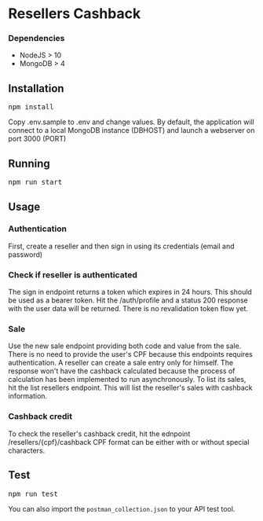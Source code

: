 # Resellers Cashback

### Dependencies
- NodeJS > 10
- MongoDB > 4

## Installation
<pre>
npm install
</pre>

Copy .env.sample to .env and change values.
By default, the application will connect to a local MongoDB instance (DBHOST) and launch a webserver on port 3000 (PORT)

## Running
<pre>
npm run start
</pre>

## Usage

### Authentication
First, create a reseller and then sign in using its credentials (email and password)

### Check if reseller is authenticated
The sign in endpoint returns a token which expires in 24 hours. This should be used as a bearer token.
Hit the /auth/profile and a status 200 response with the user data will be returned.
There is no revalidation token flow yet.

### Sale
Use the new sale endpoint providing both code and value from the sale. There is no need to provide the user's CPF because this endpoints requires authentication.
A reseller can create a sale entry only for himself. The response won't have the cashback calculated because the process of calculation has been implemented to run asynchronously.
To list its sales, hit the list resellers endpoint. This will list the reseller's sales with cashback information.

### Cashback credit
To check the reseller's cashback credit, hit the ednpoint /resellers/{cpf}/cashback
CPF format can be either with or without special characters.

## Test
<pre>
npm run test
</pre>

You can also import the `postman_collection.json` to your API test tool. 

